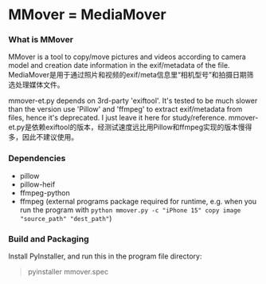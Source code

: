 # MMover = MediaMover

### What is MMover
MMover is a tool to copy/move pictures and videos according to camera model and creation date information in the exif/metadata of the file.
MediaMover是用于通过照片和视频的exif/meta信息里“相机型号”和拍摄日期筛选处理媒体文件。

mmover-et.py depends on 3rd-party 'exiftool'. It's tested to be much slower than the version use 'Pillow' and 'ffmpeg' to extract exif/metadata from files, hence it's deprecated. I just leave it here for study/reference.
mmover-et.py是依赖exiftool的版本，经测试速度远比用Pillow和ffmpeg实现的版本慢得多，因此不建议使用。 

### Dependencies
* pillow
* pillow-heif
* ffmpeg-python
* ffmpeg (external programs package required for runtime, e.g. when you run the program with `python mmover.py -c "iPhone 15" copy image "source_path" "dest_path"`)

### Build and Packaging
Install PyInstaller, and run this in the program file directory:
> pyinstaller mmover.spec
